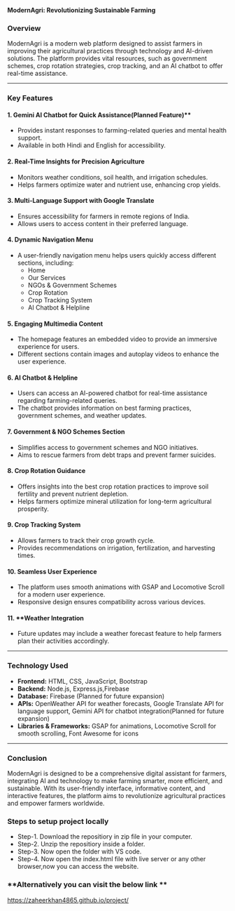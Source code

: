 **ModernAgri: Revolutionizing Sustainable Farming**

### Overview
ModernAgri is a modern web platform designed to assist farmers in improving their agricultural practices through technology and AI-driven solutions. The platform provides vital resources, such as government schemes, crop rotation strategies, crop tracking, and an AI chatbot to offer real-time assistance. 

---
### **Key Features**

#### 1. **Gemini AI Chatbot for Quick Assistance**(Planned Feature)**
   - Provides instant responses to farming-related queries and mental health support.
   - Available in both Hindi and English for accessibility.

#### 2. **Real-Time Insights for Precision Agriculture**
   - Monitors weather conditions, soil health, and irrigation schedules.
   - Helps farmers optimize water and nutrient use, enhancing crop yields.

#### 3. **Multi-Language Support with Google Translate**
   - Ensures accessibility for farmers in remote regions of India.
   - Allows users to access content in their preferred language.

#### 4. **Dynamic Navigation Menu**
   - A user-friendly navigation menu helps users quickly access different sections, including:
     - Home
     - Our Services
     - NGOs & Government Schemes
     - Crop Rotation
     - Crop Tracking System
     - AI Chatbot & Helpline

#### 5. **Engaging Multimedia Content**
   - The homepage features an embedded video to provide an immersive experience for users.
   - Different sections contain images and autoplay videos to enhance the user experience.

#### 6. **AI Chatbot & Helpline**
   - Users can access an AI-powered chatbot for real-time assistance regarding farming-related queries.
   - The chatbot provides information on best farming practices, government schemes, and weather updates.

#### 7. **Government & NGO Schemes Section**
   - Simplifies access to government schemes and NGO initiatives.
   - Aims to rescue farmers from debt traps and prevent farmer suicides.

#### 8. **Crop Rotation Guidance**
   - Offers insights into the best crop rotation practices to improve soil fertility and prevent nutrient depletion.
   - Helps farmers optimize mineral utilization for long-term agricultural prosperity.

#### 9. **Crop Tracking System**
   - Allows farmers to track their crop growth cycle.
   - Provides recommendations on irrigation, fertilization, and harvesting times.

#### 10. **Seamless User Experience**
   - The platform uses smooth animations with GSAP and Locomotive Scroll for a modern user experience.
   - Responsive design ensures compatibility across various devices.

#### 11. **Weather Integration 
   - Future updates may include a weather forecast feature to help farmers plan their activities accordingly.

---
### **Technology Used**
- **Frontend:** HTML, CSS, JavaScript, Bootstrap
- **Backend:** Node.js, Express.js,Firebase
- **Database:** Firebase (Planned for future expansion)
- **APIs:** OpenWeather API for weather forecasts, Google Translate API for language support, Gemini API for chatbot integration(Planned for future expansion)
- **Libraries & Frameworks:** GSAP for animations, Locomotive Scroll for smooth scrolling, Font Awesome for icons

---
### **Conclusion**
ModernAgri is designed to be a comprehensive digital assistant for farmers, integrating AI and technology to make farming smarter, more efficient, and sustainable. With its user-friendly interface, informative content, and interactive features, the platform aims to revolutionize agricultural practices and empower farmers worldwide.

### **Steps to setup project locally**
   - Step-1. Download the repositiory in zip file in your computer.
   - Step-2. Unzip the repositiory inside a folder.
   - Step-3. Now open the folder with VS code.
   - Step-4. Now open the index.html file with live server or any other browser,now you can access the website.

   ### **Alternatively you  can visit the below link **
   https://zaheerkhan4865.github.io/project/
